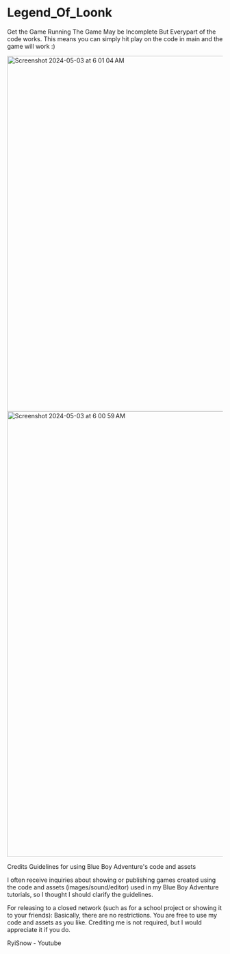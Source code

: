 # Legend_Of_Loonk

Get the Game Running
The Game May be Incomplete But Everypart of the code works. This means you can simply hit play on the code in main and the game will work :)

<img width="828" alt="Screenshot 2024-05-03 at 6 01 04 AM" src="https://github.com/Bmalley24/Legend_Of_Loonk/assets/144930388/000b8f52-dcac-4456-b831-3f25a5504037">


<img width="1038" alt="Screenshot 2024-05-03 at 6 00 59 AM" src="https://github.com/Bmalley24/Legend_Of_Loonk/assets/144930388/8ec9ac97-d7f0-4f8f-8639-b3fd027e9b5b">


Credits
Guidelines for using Blue Boy Adventure's code and assets

I often receive inquiries about showing or publishing games created using the code and assets (images/sound/editor) used in my Blue Boy Adventure tutorials, so I thought I should clarify the guidelines.

For releasing to a closed network (such as for a school project or showing it to your friends):
Basically, there are no restrictions. You are free to use my code and assets as you like. Crediting me is not required, but I would appreciate it if you do.

RyiSnow - Youtube

